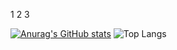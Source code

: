
1
2
3

[![Anurag's GitHub stats](https://github-readme-stats.vercel.app/api?username=leandrolccs&show_icons=true&theme=radical)](https://github.com/leandrolccs/github-readme-stats)
![Top Langs](https://github-readme-stats.vercel.app/api/top-langs/?username=leandrolccs&size_weight=0.5&count_weight=0.5&langs_count=10)
